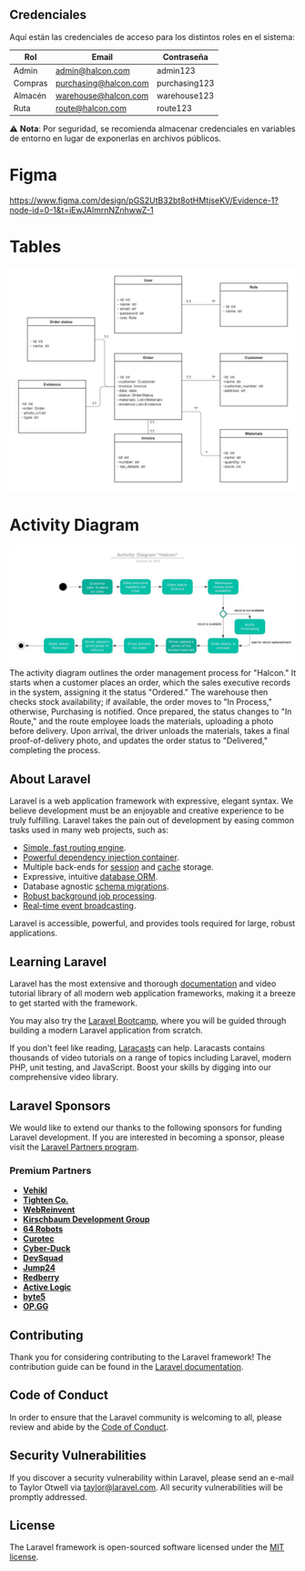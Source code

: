 ## Credenciales

Aquí están las credenciales de acceso para los distintos roles en el sistema:

| Rol         | Email                | Contraseña   |
|------------|----------------------|-------------|
| Admin      | admin@halcon.com      | admin123    |
| Compras    | purchasing@halcon.com | purchasing123 |
| Almacén    | warehouse@halcon.com  | warehouse123 |
| Ruta       | route@halcon.com      | route123    |

⚠ **Nota**: Por seguridad, se recomienda almacenar credenciales en variables de entorno en lugar de exponerlas en archivos públicos.

# Figma

https://www.figma.com/design/pGS2UtB32bt8otHMtjseKV/Evidence-1?node-id=0-1&t=iEwJAlmrnNZnhwwZ-1

# Tables

<img src="./public/Tables.png" alt="License">

# Activity Diagram
<img src= "./public/Tables2.png" alt="License">
 The activity diagram outlines the order management process for "Halcon." It starts when a customer places an order, which the sales executive records in the system, assigning it the status "Ordered." The warehouse then checks stock availability; if available, the order moves to "In Process," otherwise, Purchasing is notified. Once prepared, the status changes to "In Route," and the route employee loads the materials, uploading a photo before delivery. Upon arrival, the driver unloads the materials, takes a final proof-of-delivery photo, and updates the order status to "Delivered," completing the process.

## About Laravel

Laravel is a web application framework with expressive, elegant syntax. We believe development must be an enjoyable and creative experience to be truly fulfilling. Laravel takes the pain out of development by easing common tasks used in many web projects, such as:

- [Simple, fast routing engine](https://laravel.com/docs/routing).
- [Powerful dependency injection container](https://laravel.com/docs/container).
- Multiple back-ends for [session](https://laravel.com/docs/session) and [cache](https://laravel.com/docs/cache) storage.
- Expressive, intuitive [database ORM](https://laravel.com/docs/eloquent).
- Database agnostic [schema migrations](https://laravel.com/docs/migrations).
- [Robust background job processing](https://laravel.com/docs/queues).
- [Real-time event broadcasting](https://laravel.com/docs/broadcasting).

Laravel is accessible, powerful, and provides tools required for large, robust applications.

## Learning Laravel

Laravel has the most extensive and thorough [documentation](https://laravel.com/docs) and video tutorial library of all modern web application frameworks, making it a breeze to get started with the framework.

You may also try the [Laravel Bootcamp](https://bootcamp.laravel.com), where you will be guided through building a modern Laravel application from scratch.

If you don't feel like reading, [Laracasts](https://laracasts.com) can help. Laracasts contains thousands of video tutorials on a range of topics including Laravel, modern PHP, unit testing, and JavaScript. Boost your skills by digging into our comprehensive video library.

## Laravel Sponsors

We would like to extend our thanks to the following sponsors for funding Laravel development. If you are interested in becoming a sponsor, please visit the [Laravel Partners program](https://partners.laravel.com).

### Premium Partners

- **[Vehikl](https://vehikl.com/)**
- **[Tighten Co.](https://tighten.co)**
- **[WebReinvent](https://webreinvent.com/)**
- **[Kirschbaum Development Group](https://kirschbaumdevelopment.com)**
- **[64 Robots](https://64robots.com)**
- **[Curotec](https://www.curotec.com/services/technologies/laravel/)**
- **[Cyber-Duck](https://cyber-duck.co.uk)**
- **[DevSquad](https://devsquad.com/hire-laravel-developers)**
- **[Jump24](https://jump24.co.uk)**
- **[Redberry](https://redberry.international/laravel/)**
- **[Active Logic](https://activelogic.com)**
- **[byte5](https://byte5.de)**
- **[OP.GG](https://op.gg)**

## Contributing

Thank you for considering contributing to the Laravel framework! The contribution guide can be found in the [Laravel documentation](https://laravel.com/docs/contributions).

## Code of Conduct

In order to ensure that the Laravel community is welcoming to all, please review and abide by the [Code of Conduct](https://laravel.com/docs/contributions#code-of-conduct).

## Security Vulnerabilities

If you discover a security vulnerability within Laravel, please send an e-mail to Taylor Otwell via [taylor@laravel.com](mailto:taylor@laravel.com). All security vulnerabilities will be promptly addressed.

## License

The Laravel framework is open-sourced software licensed under the [MIT license](https://opensource.org/licenses/MIT).
